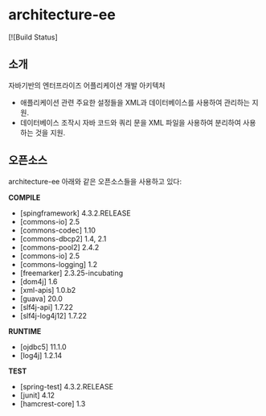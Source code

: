 # architecture-ee
[![Build Status]

## 소개

자바기반의 엔터프라이즈 어플리케이션 개발 아키텍처

- 애플리케이션 관련 주요한 설정들을 XML과 데이터베이스를 사용하여 관리하는 지원.
- 데이터베이스 조작시 자바 코드와 쿼리 문을 XML 파일을 사용하여 분리하여 사용하는 것을 지원.


## 오픈소스 

architecture-ee 아래와 같은 오픈소스들을 사용하고 있다:

**COMPILE**

- [spingframework] 4.3.2.RELEASE
- [commons-io] 2.5
- [commons-codec] 1.10
- [commons-dbcp2] 1.4, 2.1
- [commons-pool2] 2.4.2
- [commons-io] 2.5
- [commons-logging] 1.2
- [freemarker] 2.3.25-incubating
- [dom4j] 1.6
- [xml-apis] 1.0.b2
- [guava] 20.0
- [slf4j-api] 1.7.22
- [slf4j-log4j12] 1.7.22


**RUNTIME**
- [ojdbc5] 11.1.0
- [log4j] 1.2.14

**TEST**

- [spring-test] 4.3.2.RELEASE
- [junit] 4.12
- [hamcrest-core] 1.3
